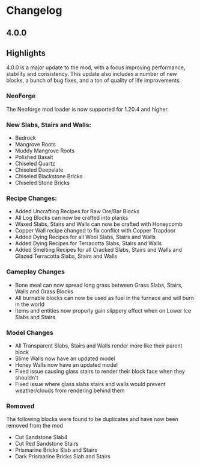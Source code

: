 # Changelog

## 4.0.0 

## Highlights
 4.0.0 is a major update to the mod, with a focus improving performance, stability and consistency. This update also includes a number of new blocks, a bunch of bug fixes, and a ton of quality of life improvements.

### NeoForge
The Neoforge mod loader is now supported for 1.20.4 and higher.

### New Slabs, Stairs and Walls:
  - Bedrock
  - Mangrove Roots
  - Muddy Mangrove Roots
  - Polished Basalt
  - Chiseled Quartz
  - Chiseled Deepslate
  - Chiseled Blackstone Bricks
  - Chiseled Stone Bricks

### Recipe Changes:
  - Added Uncrafting Recipes for Raw Ore/Bar Blocks
  - All Log Blocks can now be crafted into planks
  - Waxed Slabs, Stairs and Walls can now be crafted with Honeycomb
  - Copper Wall recipe changed to fix conflict with Copper Trapdoor
  - Added Dying Recipes for all Wool Slabs, Stairs and Walls
  - Added Dying Recipes for Terracotta Slabs, Stairs and Walls
  - Added Smelting Recipes for all Cracked Slabs, Stairs and Walls and Glazed Terracotta Slabs, Stairs and Walls

### Gameplay Changes
  - Bone meal can now spread long grass between Grass Slabs, Stairs, Walls and Grass Blocks
  - All burnable blocks can now be used as fuel in the furnace and will burn in the world
  - Items and entities now properly gain slippery effect when on Lower Ice Slabs and Stairs

### Model Changes
 - All Transparent Slabs, Stairs and Walls render more like their parent block 
 - Slime Walls now have an updated model
 - Honey Walls now have an updated model
 - Fixed issue causing glass stairs to render their block face when they shouldn't
 - Fixed issue where glass slabs stairs and walls would prevent weather/clouds from rendering behind them

### Removed
The following blocks were found to be duplicates and have now been removed from the mod
- Cut Sandstone Slab4
- Cut Red Sandstone Stairs
- Prismarine Bricks Slab and Stairs
- Dark Prismarine Bricks Slab and Stairs